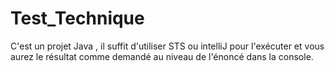 # Test_Technique
C'est un projet Java , il suffit d'utiliser STS ou intelliJ pour l'exécuter et vous aurez le résultat comme demandé au niveau de l'énoncé dans la console.
